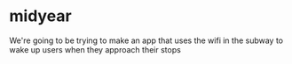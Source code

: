 # midyear
We're going to be trying to make an app that uses the wifi in the subway to wake up users when they approach their stops
